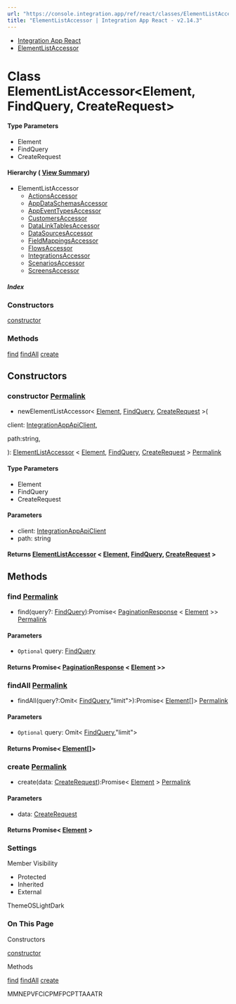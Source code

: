 ```yaml
---
url: "https://console.integration.app/ref/react/classes/ElementListAccessor.html"
title: "ElementListAccessor | Integration App React - v2.14.3"
---
```


- [Integration App React](https://console.integration.app/ref/react/index.html)
- [ElementListAccessor](https://console.integration.app/ref/react/classes/ElementListAccessor.html)

# Class ElementListAccessor<Element, FindQuery, CreateRequest>

#### Type Parameters

- Element
- FindQuery
- CreateRequest

#### Hierarchy ( [View Summary](https://console.integration.app/ref/react/hierarchy.html\#ElementListAccessor))

- ElementListAccessor
  - [ActionsAccessor](https://console.integration.app/ref/react/classes/ActionsAccessor.html)
  - [AppDataSchemasAccessor](https://console.integration.app/ref/react/classes/AppDataSchemasAccessor.html)
  - [AppEventTypesAccessor](https://console.integration.app/ref/react/classes/AppEventTypesAccessor.html)
  - [CustomersAccessor](https://console.integration.app/ref/react/classes/CustomersAccessor.html)
  - [DataLinkTablesAccessor](https://console.integration.app/ref/react/classes/DataLinkTablesAccessor.html)
  - [DataSourcesAccessor](https://console.integration.app/ref/react/classes/DataSourcesAccessor.html)
  - [FieldMappingsAccessor](https://console.integration.app/ref/react/classes/FieldMappingsAccessor.html)
  - [FlowsAccessor](https://console.integration.app/ref/react/classes/FlowsAccessor.html)
  - [IntegrationsAccessor](https://console.integration.app/ref/react/classes/IntegrationsAccessor.html)
  - [ScenariosAccessor](https://console.integration.app/ref/react/classes/ScenariosAccessor.html)
  - [ScreensAccessor](https://console.integration.app/ref/react/classes/ScreensAccessor.html)

##### Index

### Constructors

[constructor](https://console.integration.app/ref/react/classes/ElementListAccessor.html#constructor)

### Methods

[find](https://console.integration.app/ref/react/classes/ElementListAccessor.html#find) [findAll](https://console.integration.app/ref/react/classes/ElementListAccessor.html#findall) [create](https://console.integration.app/ref/react/classes/ElementListAccessor.html#create)

## Constructors

### constructor [Permalink](https://console.integration.app/ref/react/classes/ElementListAccessor.html\#constructor)

- newElementListAccessor< [Element](https://console.integration.app/ref/react/classes/ElementListAccessor.html#constructorelementlistaccessorelement), [FindQuery](https://console.integration.app/ref/react/classes/ElementListAccessor.html#constructorelementlistaccessorfindquery), [CreateRequest](https://console.integration.app/ref/react/classes/ElementListAccessor.html#constructorelementlistaccessorcreaterequest) >(

client: [IntegrationAppApiClient](https://console.integration.app/ref/react/classes/_integration-app_react.IntegrationAppApiClient.html),

path:string,

): [ElementListAccessor](https://console.integration.app/ref/react/classes/ElementListAccessor.html) < [Element](https://console.integration.app/ref/react/classes/ElementListAccessor.html#constructorelementlistaccessorelement), [FindQuery](https://console.integration.app/ref/react/classes/ElementListAccessor.html#constructorelementlistaccessorfindquery), [CreateRequest](https://console.integration.app/ref/react/classes/ElementListAccessor.html#constructorelementlistaccessorcreaterequest) > [Permalink](https://console.integration.app/ref/react/classes/ElementListAccessor.html#constructorelementlistaccessor)



#### Type Parameters



- Element
- FindQuery
- CreateRequest

#### Parameters

- client: [IntegrationAppApiClient](https://console.integration.app/ref/react/classes/_integration-app_react.IntegrationAppApiClient.html)
- path: string

#### Returns [ElementListAccessor](https://console.integration.app/ref/react/classes/ElementListAccessor.html) < [Element](https://console.integration.app/ref/react/classes/ElementListAccessor.html\#constructorelementlistaccessorelement), [FindQuery](https://console.integration.app/ref/react/classes/ElementListAccessor.html\#constructorelementlistaccessorfindquery), [CreateRequest](https://console.integration.app/ref/react/classes/ElementListAccessor.html\#constructorelementlistaccessorcreaterequest) >

## Methods

### find [Permalink](https://console.integration.app/ref/react/classes/ElementListAccessor.html\#find)

- find(query?: [FindQuery](https://console.integration.app/ref/react/classes/ElementListAccessor.html#constructorelementlistaccessorfindquery)):Promise< [PaginationResponse](https://console.integration.app/ref/react/classes/PaginationResponse.html) < [Element](https://console.integration.app/ref/react/classes/ElementListAccessor.html#constructorelementlistaccessorelement) >> [Permalink](https://console.integration.app/ref/react/classes/ElementListAccessor.html#find-1)





#### Parameters



- `Optional` query: [FindQuery](https://console.integration.app/ref/react/classes/ElementListAccessor.html#constructorelementlistaccessorfindquery)

#### Returns Promise< [PaginationResponse](https://console.integration.app/ref/react/classes/PaginationResponse.html) < [Element](https://console.integration.app/ref/react/classes/ElementListAccessor.html\#constructorelementlistaccessorelement) >>

### findAll [Permalink](https://console.integration.app/ref/react/classes/ElementListAccessor.html\#findall)

- findAll(query?:Omit< [FindQuery](https://console.integration.app/ref/react/classes/ElementListAccessor.html#constructorelementlistaccessorfindquery),"limit">):Promise< [Element](https://console.integration.app/ref/react/classes/ElementListAccessor.html#constructorelementlistaccessorelement)\[\]> [Permalink](https://console.integration.app/ref/react/classes/ElementListAccessor.html#findall-1)





#### Parameters



- `Optional` query: Omit< [FindQuery](https://console.integration.app/ref/react/classes/ElementListAccessor.html#constructorelementlistaccessorfindquery),"limit">

#### Returns Promise< [Element](https://console.integration.app/ref/react/classes/ElementListAccessor.html\#constructorelementlistaccessorelement)\[\]>

### create [Permalink](https://console.integration.app/ref/react/classes/ElementListAccessor.html\#create)

- create(data: [CreateRequest](https://console.integration.app/ref/react/classes/ElementListAccessor.html#constructorelementlistaccessorcreaterequest)):Promise< [Element](https://console.integration.app/ref/react/classes/ElementListAccessor.html#constructorelementlistaccessorelement) > [Permalink](https://console.integration.app/ref/react/classes/ElementListAccessor.html#create-1)





#### Parameters



- data: [CreateRequest](https://console.integration.app/ref/react/classes/ElementListAccessor.html#constructorelementlistaccessorcreaterequest)

#### Returns Promise< [Element](https://console.integration.app/ref/react/classes/ElementListAccessor.html\#constructorelementlistaccessorelement) >

### Settings

Member Visibility

- Protected
- Inherited
- External

ThemeOSLightDark

### On This Page

Constructors

[constructor](https://console.integration.app/ref/react/classes/ElementListAccessor.html#constructor)

Methods

[find](https://console.integration.app/ref/react/classes/ElementListAccessor.html#find) [findAll](https://console.integration.app/ref/react/classes/ElementListAccessor.html#findall) [create](https://console.integration.app/ref/react/classes/ElementListAccessor.html#create)

MMNEPVFCICPMFPCPTTAAATR